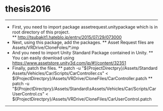 # thesis2016

---
* First, you need to import package assetrequest.unitypackage which is in root directory of this project.  
** http://tsubakit1.hateblo.jp/entry/2015/07/29/073000
* Next, using this package, add the packages.
** Asset Request files are Assets/VRDrive/CloneFoles/*.imp
* And you need to import Unity Standard Package contained in Unity.
** You can easily download using https://www.assetstore.unity3d.com/jp/#!/content/32351
* Finally, patch the files.
** patch -u "${ProjectDirectpry}/Assets/Standard Assets/Vehicles/Car/Scripts/CarController.cs" < ${ProjectDirectpry}/Assets/VRDrive/CloneFiles/CarController.patch
** patch -u "${ProjectDirectpry}/Assets/Standard\sAssets/Vehicles/Car/Scripts/CarUserControl.cs" < ${ProjectDirectpry}/Assets/VRDrive/CloneFiles/CarUserControl.patch
---
